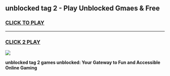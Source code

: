 
## unblocked tag 2 - Play Unblocked Gmaes & Free
<h3>
<a href="https://news.freeplayer.one?title=unblocked_tag_2&ref=23F">CLICK TO PLAY</a></h3>
<hr>

<h3>
<a href="https://news.freeplayer.one?title=unblocked_tag_2&ref=23F">CLICK 2 PLAY</a>
  
</h3>

<a href="https://news.freeplayer.one?title=unblocked_tag_2&ref=23F/"><img src="https://clearcache.store/games.png"></a>


**unblocked tag 2 games unblocked: Your Gateway to Fun and Accessible Online Gaming**
